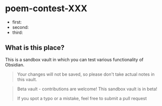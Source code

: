 # poem-contest-XXX
- first:
- second:
- third:

## What is this place?

This is a sandbox vault in which you can test various functionality of Obsidian. 

> 
> Your changes will not be saved, so please don't take actual notes in this vault.

> Beta vault - contributions are welcome!
> This sandbox vault is in beta!
> 
> If you spot a typo or a mistake, feel free to submit a pull request




